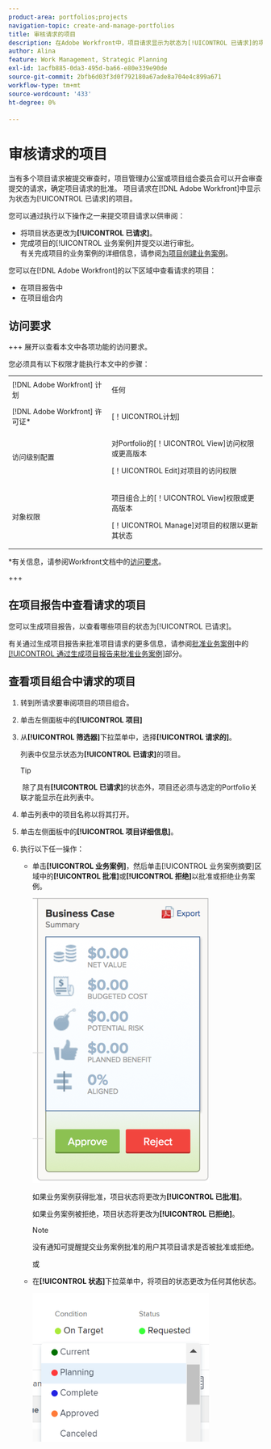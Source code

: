 ```yaml
---
product-area: portfolios;projects
navigation-topic: create-and-manage-portfolios
title: 审核请求的项目
description: 在Adobe Workfront中，项目请求显示为状态为[!UICONTROL 已请求]的项目。 本文介绍了如何审查项目请求。
author: Alina
feature: Work Management, Strategic Planning
exl-id: 1acfb885-0da3-495d-ba66-e80e339e90de
source-git-commit: 2bfb6d03f3d0f792180a67ade8a704e4c899a671
workflow-type: tm+mt
source-wordcount: '433'
ht-degree: 0%

---
```


# 审核请求的项目

当有多个项目请求被提交审查时，项目管理办公室或项目组合委员会可以开会审查提交的请求，确定项目请求的批准。 项目请求在[!DNL Adobe Workfront]中显示为状态为[!UICONTROL 已请求]的项目。

您可以通过执行以下操作之一来提交项目请求以供审阅：

* 将项目状态更改为&#x200B;**[!UICONTROL 已请求]**。
* 完成项目的[!UICONTROL 业务案例]并提交以进行审批。\
   有关完成项目的业务案例的详细信息，请参阅[为项目创建业务案例](../../../manage-work/projects/define-a-business-case/create-business-case.md)。

您可以在[!DNL Adobe Workfront]的以下区域中查看请求的项目：

* 在项目报告中
* 在项目组合内

## 访问要求

+++ 展开以查看本文中各项功能的访问要求。

您必须具有以下权限才能执行本文中的步骤：

<table style="table-layout:auto"> 
 <col> 
 <col> 
 <tbody> 
  <tr> 
   <td role="rowheader">[!DNL Adobe Workfront] 计划</td> 
   <td><p>任何</p> </td> 
  </tr> 
  <tr> 
   <td role="rowheader">[!DNL Adobe Workfront] 许可证*</td> 
   <td> <p>[！UICONTROL计划] </p> </td> 
  </tr> 
  <tr> 
   <td role="rowheader">访问级别配置</td> 
   <td> <p>对Portfolio的[！UICONTROL View]访问权限或更高版本</p> <p>[！UICONTROL Edit]对项目的访问权限</p>  </td> 
  </tr> 
  <tr> 
   <td role="rowheader">对象权限</td> 
   <td> <p>项目组合上的[！UICONTROL View]权限或更高版本</p> <p>[！UICONTROL Manage]对项目的权限以更新其状态</p>  </td> 
  </tr> 
 </tbody> 
</table>

*有关信息，请参阅Workfront文档中的[访问要求](/help/quicksilver/administration-and-setup/add-users/access-levels-and-object-permissions/access-level-requirements-in-documentation.md)。

+++

## 在项目报告中查看请求的项目

您可以生成项目报告，以查看哪些项目的状态为[!UICONTROL 已请求]。

有关通过生成项目报告来批准项目请求的更多信息，请参阅[批准业务案例](../../../manage-work/projects/define-a-business-case/approve-business-case.md)中的[[!UICONTROL 通过生成项目报告来批准业务案例]](../../../manage-work/projects/define-a-business-case/approve-business-case.md#build-a-report)部分。 

## 查看项目组合中请求的项目

1. 转到所请求要审阅项目的项目组合。
1. 单击左侧面板中的&#x200B;**[!UICONTROL 项目]**
1. 从&#x200B;**[!UICONTROL 筛选器]**&#x200B;下拉菜单中，选择&#x200B;**[!UICONTROL 请求的]**。

   列表中仅显示状态为&#x200B;**[!UICONTROL 已请求]**&#x200B;的项目。

   >[!TIP]
   >
   > 除了具有&#x200B;**[!UICONTROL 已请求]**&#x200B;的状态外，项目还必须与选定的Portfolio关联才能显示在此列表中。

1. 单击列表中的项目名称以将其打开。
1. 单击左侧面板中的&#x200B;**[!UICONTROL 项目详细信息]**。
1. 执行以下任一操作：

   * 单击&#x200B;**[!UICONTROL 业务案例]**，然后单击[!UICONTROL 业务案例摘要]区域中的&#x200B;**[!UICONTROL 批准]**&#x200B;或&#x200B;**[!UICONTROL 拒绝]**&#x200B;以批准或拒绝业务案例。

     ![approve_or_reject_business_case.png](assets/approve-or-reject-business-case-350x563.png)

     如果业务案例获得批准，项目状态将更改为&#x200B;**[!UICONTROL 已批准]**。

     如果业务案例被拒绝，项目状态将更改为&#x200B;**[!UICONTROL 已拒绝]**。

     >[!NOTE]
     >
     >没有通知可提醒提交业务案例批准的用户其项目请求是否被批准或拒绝。 

     或

   * 在&#x200B;**[!UICONTROL 状态]**&#x200B;下拉菜单中，将项目的状态更改为任何其他状态。

     ![](assets/project-status-change-from-drop-down-in-header-nwe-350x294.png)
 

 
